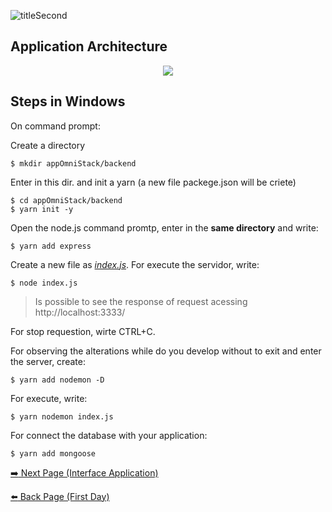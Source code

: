 ![titleSecond](https://user-images.githubusercontent.com/46378210/73003007-ac8cca80-3de3-11ea-89ff-3204d0ae2ccd.PNG)

## Application Architecture

<p align="center">
  <img src="https://user-images.githubusercontent.com/46378210/72550799-44356a80-3872-11ea-8e88-7f48592fdeea.PNG"/>
</p>

## Steps in Windows 

On command prompt:

Create a directory 
```
$ mkdir appOmniStack/backend
```

Enter in this dir. and init a yarn (a new file packege.json will be criete)
```
$ cd appOmniStack/backend
$ yarn init -y
```

Open the node.js command promtp, enter in the **same directory** and write: 
```
$ yarn add express
```

Create a new file as [_index.js_](https://github.com/Diana-ops/omnistackweek). For execute the servidor, write:
```
$ node index.js
```

> Is possible to see the response of request acessing http://localhost:3333/

For stop requestion, wirte CTRL+C.

For observing the alterations while do you develop without to exit and enter the server, create:
```
$ yarn add nodemon -D
```

For execute, write:
```
$ yarn nodemon index.js
```
For connect the database with your application:
```
$ yarn add mongoose
```
[:arrow_right:  Next Page (Interface Application)](https://github.com/Diana-ops/rocketseat-projects/tree/master/oministackWeek10/interfaceApplication)

[:arrow_left:  Back Page (First Day)](https://github.com/Diana-ops/rocketseat-projects/tree/master/oministackWeek10)
